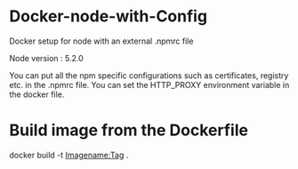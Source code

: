 # Docker-node-with-Config
Docker setup for node with an external .npmrc file

Node version : 5.2.0

You can put all the npm specific configurations such as certificates, registry etc. in the .npmrc file.
You can set the HTTP_PROXY environment variable in the docker file.

# Build image from the Dockerfile
docker build -t <Imagename:Tag> .
